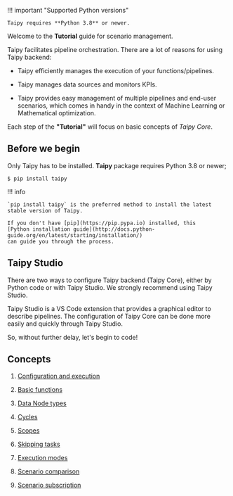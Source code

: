 !!! important "Supported Python versions"

    Taipy requires **Python 3.8** or newer.

Welcome to the **Tutorial** guide for scenario management.

Taipy facilitates pipeline orchestration. There are a lot of reasons for using Taipy backend:

- Taipy efficiently manages the execution of your functions/pipelines.

- Taipy manages data sources and monitors KPIs.

- Taipy provides easy management of multiple pipelines and end-user scenarios, which comes in handy in the context of Machine Learning or Mathematical optimization.

Each step of the **"Tutorial"** will focus on basic concepts of *Taipy Core*.

## Before we begin

Only Taipy has to be installed. **Taipy** package requires Python 3.8 or newer;

``` console
$ pip install taipy
```

!!! info 

    `pip install taipy` is the preferred method to install the latest stable version of Taipy.
    
    If you don't have [pip](https://pip.pypa.io) installed, this 
    [Python installation guide](http://docs.python-guide.org/en/latest/starting/installation/)
    can guide you through the process.


## Taipy Studio

There are two ways to configure Taipy backend (Taipy Core), either by Python code or with Taipy Studio. We strongly recommend using Taipy Studio. 

Taipy Studio is a VS Code extension that provides a graphical editor to describe pipelines. The configuration of Taipy Core can be done more easily and quickly through Taipy Studio.

So, without further delay, let's begin to code!

## Concepts

1. [Configuration and execution](step_01/ReadMe.md)

2. [Basic functions](step_02/ReadMe.md)

3. [Data Node types](step_03/ReadMe.md)

4. [Cycles](step_04/ReadMe.md)

5. [Scopes](step_05/ReadMe.md)

6. [Skipping tasks](step_06/ReadMe.md)

7. [Execution modes](step_07/ReadMe.md)

8. [Scenario comparison](step_08/ReadMe.md)

9. [Scenario subscription](step_09/ReadMe.md)
